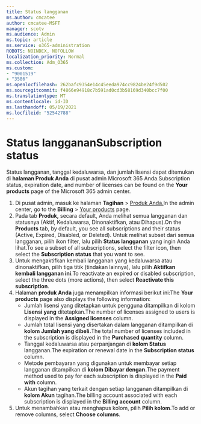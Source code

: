 ```yaml
---
title: Status langganan
ms.author: cmcatee
author: cmcatee-MSFT
manager: scotv
ms.audience: Admin
ms.topic: article
ms.service: o365-administration
ROBOTS: NOINDEX, NOFOLLOW
localization_priority: Normal
ms.collection: Adm_O365
ms.custom:
- "9001519"
- "3586"
ms.openlocfilehash: 262bafc9354e14c45eeda974cc9824be24f9d502
ms.sourcegitcommit: f4866e94918c7b591ad0cd3b58169d340bcc7f00
ms.translationtype: MT
ms.contentlocale: id-ID
ms.lasthandoff: 05/19/2021
ms.locfileid: "52542788"
---
```

# <a name="subscription-status"></a><span data-ttu-id="039a8-102">Status langganan</span><span class="sxs-lookup"><span data-stu-id="039a8-102">Subscription status</span></span>

<span data-ttu-id="039a8-103">Status langganan, tanggal kedaluwarsa, dan jumlah lisensi dapat ditemukan di **halaman Produk Anda** di pusat admin Microsoft 365 Anda.</span><span class="sxs-lookup"><span data-stu-id="039a8-103">Subscription status, expiration date, and number of licenses can be found on the **Your products** page of the Microsoft 365 admin center.</span></span>

1. <span data-ttu-id="039a8-104">Di pusat admin, masuk ke halaman **Tagihan**  >  [Produk Anda.](https://go.microsoft.com/fwlink/p/?linkid=842054)</span><span class="sxs-lookup"><span data-stu-id="039a8-104">In the admin center, go to the **Billing** > [Your products](https://go.microsoft.com/fwlink/p/?linkid=842054) page.</span></span>
2. <span data-ttu-id="039a8-105">Pada tab **Produk,** secara default, Anda melihat semua langganan dan statusnya (Aktif, Kedaluwarsa, Dinonaktifkan, atau Dihapus).</span><span class="sxs-lookup"><span data-stu-id="039a8-105">On the **Products** tab, by default, you see all subscriptions and their status (Active, Expired, Disabled, or Deleted).</span></span> <span data-ttu-id="039a8-106">Untuk melihat subset dari semua langganan, pilih ikon filter, lalu pilih **Status langganan** yang ingin Anda lihat.</span><span class="sxs-lookup"><span data-stu-id="039a8-106">To see a subset of all subscriptions, select the filter icon, then select the **Subscription status** that you want to see.</span></span>
3. <span data-ttu-id="039a8-107">Untuk mengaktifkan kembali langganan yang kedaluwarsa atau dinonaktifkan, pilih tiga titik (tindakan lainnya), lalu pilih **Aktifkan kembali langganan ini**.</span><span class="sxs-lookup"><span data-stu-id="039a8-107">To reactivate an expired or disabled subscription, select the three dots (more actions), then select **Reactivate this subscription**.</span></span>
4. <span data-ttu-id="039a8-108">Halaman **produk Anda** juga menampilkan informasi berikut ini:</span><span class="sxs-lookup"><span data-stu-id="039a8-108">The **Your products** page also displays the following information:</span></span>
    - <span data-ttu-id="039a8-109">Jumlah lisensi yang ditetapkan untuk pengguna ditampilkan di kolom **Lisensi yang** ditetapkan.</span><span class="sxs-lookup"><span data-stu-id="039a8-109">The number of licenses assigned to users is displayed in the **Assigned licenses** column.</span></span>
    - <span data-ttu-id="039a8-110">Jumlah total lisensi yang disertakan dalam langganan ditampilkan di **kolom Jumlah yang dibeli.**</span><span class="sxs-lookup"><span data-stu-id="039a8-110">The total number of licenses included in the subscription is displayed in the **Purchased quantity** column.</span></span>
    - <span data-ttu-id="039a8-111">Tanggal kedaluwarsa atau perpanjangan di **kolom Status** langganan.</span><span class="sxs-lookup"><span data-stu-id="039a8-111">The expiration or renewal date in the **Subscription status** column.</span></span>
    - <span data-ttu-id="039a8-112">Metode pembayaran yang digunakan untuk membayar setiap langganan ditampilkan di **kolom Dibayar dengan.**</span><span class="sxs-lookup"><span data-stu-id="039a8-112">The payment method used to pay for each subscription is displayed in the **Paid with** column.</span></span>
    - <span data-ttu-id="039a8-113">Akun tagihan yang terkait dengan setiap langganan ditampilkan di **kolom Akun** tagihan.</span><span class="sxs-lookup"><span data-stu-id="039a8-113">The billing account associated with each subscription is displayed in the **Billing account** column.</span></span>
5. <span data-ttu-id="039a8-114">Untuk menambahkan atau menghapus kolom, pilih **Pilih kolom**.</span><span class="sxs-lookup"><span data-stu-id="039a8-114">To add or remove columns, select **Choose columns**.</span></span>